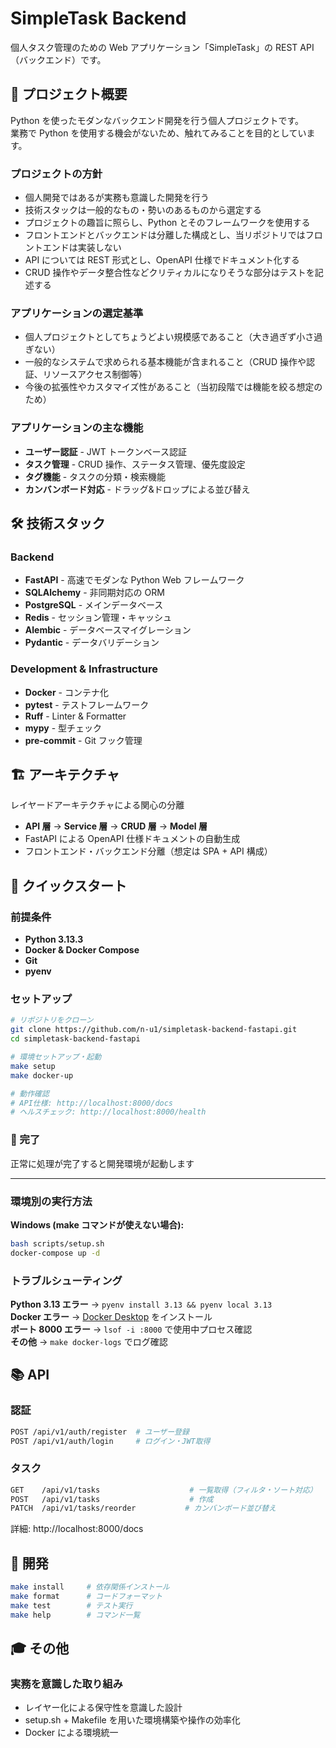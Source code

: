 # SimpleTask Backend

個人タスク管理のための Web アプリケーション「SimpleTask」の REST API（バックエンド）です。

## 🎯 プロジェクト概要

Python を使ったモダンなバックエンド開発を行う個人プロジェクトです。  
業務で Python を使用する機会がないため、触れてみることを目的としています。

### プロジェクトの方針

- 個人開発ではあるが実務も意識した開発を行う
- 技術スタックは一般的なもの・勢いのあるものから選定する
- プロジェクトの趣旨に照らし、Python とそのフレームワークを使用する
- フロントエンドとバックエンドは分離した構成とし、当リポジトリではフロントエンドは実装しない
- API については REST 形式とし、OpenAPI 仕様でドキュメント化する
- CRUD 操作やデータ整合性などクリティカルになりそうな部分はテストを記述する

### アプリケーションの選定基準

- 個人プロジェクトとしてちょうどよい規模感であること（大き過ぎず小さ過ぎない）
- 一般的なシステムで求められる基本機能が含まれること（CRUD 操作や認証、リソースアクセス制御等）
- 今後の拡張性やカスタマイズ性があること（当初段階では機能を絞る想定のため）

### アプリケーションの主な機能

- **ユーザー認証** - JWT トークンベース認証
- **タスク管理** - CRUD 操作、ステータス管理、優先度設定
- **タグ機能** - タスクの分類・検索機能
- **カンバンボード対応** - ドラッグ&ドロップによる並び替え

## 🛠 技術スタック

### Backend

- **FastAPI** - 高速でモダンな Python Web フレームワーク
- **SQLAlchemy** - 非同期対応の ORM
- **PostgreSQL** - メインデータベース
- **Redis** - セッション管理・キャッシュ
- **Alembic** - データベースマイグレーション
- **Pydantic** - データバリデーション

### Development & Infrastructure

- **Docker** - コンテナ化
- **pytest** - テストフレームワーク
- **Ruff** - Linter & Formatter
- **mypy** - 型チェック
- **pre-commit** - Git フック管理

## 🏗 アーキテクチャ

レイヤードアーキテクチャによる関心の分離

- **API 層** → **Service 層** → **CRUD 層** → **Model 層**
- FastAPI による OpenAPI 仕様ドキュメントの自動生成
- フロントエンド・バックエンド分離（想定は SPA + API 構成）

## 🚀 クイックスタート

### 前提条件

- **Python 3.13.3**
- **Docker & Docker Compose**
- **Git**
- **pyenv**

### セットアップ

```bash
# リポジトリをクローン
git clone https://github.com/n-u1/simpletask-backend-fastapi.git
cd simpletask-backend-fastapi

# 環境セットアップ・起動
make setup
make docker-up

# 動作確認
# API仕様: http://localhost:8000/docs
# ヘルスチェック: http://localhost:8000/health
```

### 🎉 完了

正常に処理が完了すると開発環境が起動します

---

### 環境別の実行方法

**Windows (make コマンドが使えない場合):**

```bash
bash scripts/setup.sh
docker-compose up -d
```

### トラブルシューティング

**Python 3.13 エラー** → `pyenv install 3.13 && pyenv local 3.13`  
**Docker エラー** → [Docker Desktop](https://docs.docker.com/get-docker/) をインストール  
**ポート 8000 エラー** → `lsof -i :8000` で使用中プロセス確認  
**その他** → `make docker-logs` でログ確認

## 📚 API

### 認証

```bash
POST /api/v1/auth/register  # ユーザー登録
POST /api/v1/auth/login     # ログイン・JWT取得
```

### タスク

```bash
GET    /api/v1/tasks                    # 一覧取得（フィルタ・ソート対応）
POST   /api/v1/tasks                    # 作成
PATCH  /api/v1/tasks/reorder           # カンバンボード並び替え
```

詳細: http://localhost:8000/docs

## 🧪 開発

```bash
make install     # 依存関係インストール
make format      # コードフォーマット
make test        # テスト実行
make help        # コマンド一覧
```

## 🎓 その他

### 実務を意識した取り組み

- レイヤー化による保守性を意識した設計
- setup.sh + Makefile を用いた環境構築や操作の効率化
- Docker による環境統一
